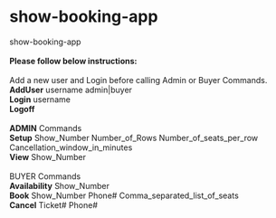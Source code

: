 # show-booking-app
 show-booking-app<br>
<br>
**Please follow below instructions:**<br>
<br>
Add a new user and Login before calling Admin or Buyer Commands.
<br>
**AddUser** username admin|buyer<br>
**Login** username<br>
**Logoff**<br>
 <br>
**ADMIN** Commands<br>
**Setup** Show_Number Number_of_Rows Number_of_seats_per_row Cancellation_window_in_minutes<br>
**View** Show_Number<br>
<br>
BUYER Commands<br>
**Availability** Show_Number<br>
**Book** Show_Number Phone# Comma_separated_list_of_seats<br>
**Cancel** Ticket# Phone#<br>
